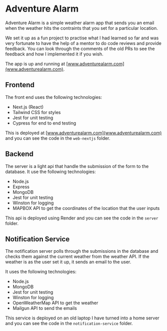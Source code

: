 # Adventure Alarm

Adventure Alarm is a simple weather alarm app that sends you an email when the weather hits the contraints that you set for a particular location.

We set it up as a fun project to practise what I had learned so far and was very fortunate to have the help of a mentor to do code reviews and provide feedback. You can look through the comments of the old PRs to see the feedback and how I implemented it if you wish.

The app is up and running at [www.adventurealarm.com](www.adventurealarm.com).

## Frontend

The front end uses the following technologies:

-   Next.js (React)
-   Tailwind CSS for styles
-   Jest for unit testing
-   Cypress for end to end testing

This is deployed at [www.adventurealarm.com](www.adventurealarm.com) and you can see the code in the `web-nextjs` folder.

## Backend

The server is a light api that handle the submission of the form to the database. It use the following technologies:

-   Node.js
-   Express
-   MongoDB
-   Jest for unit testing
-   Winston for logging
-   MAPBOX API to get the coordinates of the location that the user inputs

This api is deployed using Render and you can see the code in the `server` folder.

## Notification Service

The notification server polls through the submissions in the database and checks them against the current weather from the weather API. If the weather is as the user set it up, it sends an email to the user.

It uses the following technologies:

-   Node.js
-   MongoDB
-   Jest for unit testing
-   Winston for logging
-   OpenWeatherMap API to get the weather
-   Mailgun API to send the emails

This service is deployed on an old laptop I have turned into a home server and you can see the code in the `notification-service` folder.
